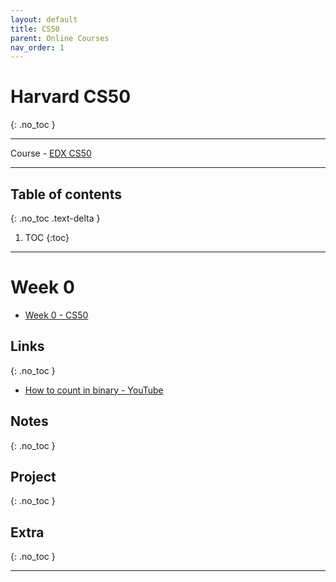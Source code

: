 ```yaml
---
layout: default
title: CS50
parent: Online Courses
nav_order: 1
---
```


# Harvard CS50
{: .no_toc }

---

Course - [EDX CS50](https://courses.edx.org/courses/course-v1:HarvardX+CS50+X/course/)

---

## Table of contents
{: .no_toc .text-delta }

1. TOC
{:toc}

---

# Week 0

- [Week 0 - CS50](https://cs50.harvard.edu/x/2020/weeks/0/)

## Links
{: .no_toc }

- [How to count in binary - YouTube](https://www.youtube.com/watch?v=puaaRoWL-Ec)

## Notes
{: .no_toc }

## Project
{: .no_toc }

## Extra
{: .no_toc }

---
